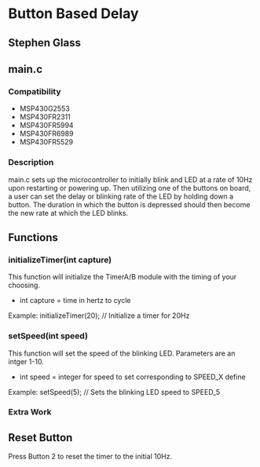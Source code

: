 # Button Based Delay
## Stephen Glass

## main.c
### Compatibility
* MSP430G2553
* MSP430FR2311
* MSP430FR5994
* MSP430FR6989
* MSP430FR5529

### Description
main.c sets up the microcontroller to initially blink and LED at a rate of 10Hz upon restarting or powering up. Then utilizing one of the buttons on board, a user can set the delay or blinking rate of the LED by holding down a button. The duration in which the button is depressed should then become the new rate at which the LED blinks.

## Functions
### initializeTimer(int capture)
This function will initialize the TimerA/B module with the timing of your choosing.
* int capture = time in hertz to cycle

Example:
initializeTimer(20); // Initialize a timer for 20Hz

### setSpeed(int speed)
This function will set the speed of the blinking LED. Parameters are an intger 1-10.
* int speed = integer for speed to set corresponding to SPEED_X define

Example:
setSpeed(5); // Sets the blinking LED speed to SPEED_5

### Extra Work
## Reset Button
Press Button 2 to reset the timer to the initial 10Hz.